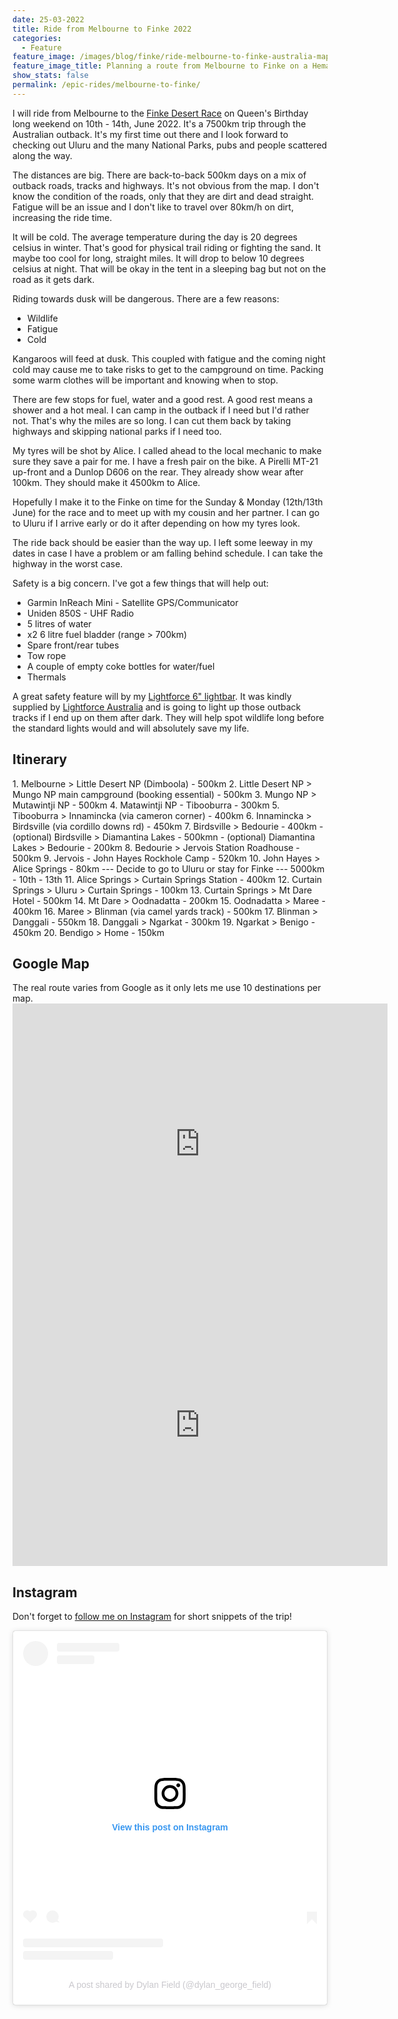 ```yaml
---
date: 25-03-2022
title: Ride from Melbourne to Finke 2022
categories:
  - Feature
feature_image: /images/blog/finke/ride-melbourne-to-finke-australia-map
feature_image_title: Planning a route from Melbourne to Finke on a Hema roadmap
show_stats: false
permalink: /epic-rides/melbourne-to-finke/
---
```

I will ride from Melbourne to the <a href="https://finkedesertrace.com.au/" target="_blank">Finke Desert Race</a> on Queen's Birthday long weekend on 10th - 14th, June 2022. It's a 7500km trip through the Australian outback. It's my first time out there and I look forward to checking out Uluru and the many National Parks, pubs and people scattered along the way. 

The distances are big. There are back-to-back 500km days on a mix of outback roads, tracks and highways. It's not obvious from the map. I don't know the condition of the roads, only that they are dirt and dead straight. Fatigue will be an issue and I don't like to travel over 80km/h on dirt, increasing the ride time.

It will be cold. The average temperature during the day is 20 degrees celsius in winter. That's good for physical trail riding or fighting the sand. It maybe too cool for long, straight miles. It will drop to below 10 degrees celsius at night. That will be okay in the tent in a sleeping bag but not on the road as it gets dark.

Riding towards dusk will be dangerous. There are a few reasons:
- Wildlife
- Fatigue
- Cold

Kangaroos will feed at dusk. This coupled with fatigue and the coming night cold may cause me to take risks to get to the campground on time. Packing some warm clothes will be important and knowing when to stop.

There are few stops for fuel, water and a good rest. A good rest means a shower and a hot meal. I can camp in the outback if I need but I'd rather not. That's why the miles are so long. I can cut them back by taking highways and skipping national parks if I need too.

My tyres will be shot by Alice. I called ahead to the local mechanic to make sure they save a pair for me. I have a fresh pair on the bike. A Pirelli MT-21 up-front and a Dunlop D606 on the rear. They already show wear after 100km. They should make it 4500km to Alice.

Hopefully I make it to the Finke on time for the Sunday & Monday (12th/13th June) for the race and to meet up with my cousin and her partner. I can go to Uluru if I arrive early or do it after depending on how my tyres look.

The ride back should be easier than the way up. I left some leeway in my dates in case I have a problem or am falling behind schedule. I can take the highway in the worst case.

Safety is a big concern. I've got a few things that will help out:
- Garmin InReach Mini - Satellite GPS/Communicator
- Uniden 850S - UHF Radio
- 5 litres of water
- x2 6 litre fuel bladder (range > 700km)
- Spare front/rear tubes
- Tow rope
- A couple of empty coke bottles for water/fuel
- Thermals

A great safety feature will by my <a href="{% post_url 2020-06-19-lightforce-lightbar %}">Lightforce 6" lightbar</a>. It was kindly supplied by <a href="https://au.lightforce.com/" target="_blank">Lightforce Australia</a> and is going to light up those outback tracks if I end up on them after dark. They will help spot wildlife long before the standard lights would and will absolutely save my life.

<h2>Itinerary</h2>
1. Melbourne > Little Desert NP (Dimboola) - 500km
2. Little Desert NP > Mungo NP main campground (booking essential) - 500km
3. Mungo NP > Mutawintji NP - 500km
4. Matawintji NP - Tibooburra - 300km 
5. Tibooburra > Innamincka (via cameron corner) - 400km
6. Innamincka > Birdsville (via cordillo downs rd) - 450km
7. Birdsville > Bedourie - 400km 
- (optional) Birdsville > Diamantina Lakes - 500kmn
- (optional) Diamantina Lakes > Bedourie - 200km
8. Bedourie > Jervois Station Roadhouse - 500km
9. Jervois - John Hayes Rockhole Camp - 520km
10. John Hayes > Alice Springs - 80km
--- Decide to go to Uluru or stay for Finke --- 5000km - 10th - 13th
11. Alice Springs > Curtain Springs Station - 400km
12. Curtain Springs > Uluru > Curtain Springs - 100km
13. Curtain Springs > Mt Dare Hotel - 500km
14. Mt Dare > Oodnadatta - 200km
15. Oodnadatta > Maree - 400km
16. Maree > Blinman (via camel yards track) - 500km
17. Blinman > Danggali - 550km
18. Danggali > Ngarkat - 300km
19. Ngarkat > Benigo - 450km
20. Bendigo > Home - 150km

<h2>Google Map</h2>
The real route varies from Google as it only lets me use 10 destinations per map.

<iframe src="https://www.google.com/maps/embed?pb=!1m76!1m12!1m3!1d14190923.119233124!2d130.3218705838352!3d-29.731898710923456!2m3!1f0!2f0!3f0!3m2!1i1024!2i768!4f13.1!4m61!3e0!4m5!1s0x6ad646b5d2ba4df7%3A0x4045675218ccd90!2smelbourne!3m2!1d-37.8136276!2d144.96305759999998!4m5!1s0x6acec88bc673206d%3A0xf0579a51442ae50!2sLittle%20Desert%20National%20Park%2C%20Horseshoe%20Bend%20Rd%2C%20Dimboola%20VIC%203414!3m2!1d-36.4981959!2d142.0179274!4m5!1s0x6ae78cfa3a74f2cf%3A0x40609b4904401e0!2sMungo%20NSW!3m2!1d-33.7624981!2d143.1654127!4m5!1s0x6aefe03e947347bd%3A0x9b67a331b6af342d!2sMutawintji%20NSW!3m2!1d-31.073976599999998!2d142.1366452!4m5!1s0x6af6e30778d06e7b%3A0x40609b490440120!2sTibooburra%20NSW!3m2!1d-29.271291899999998!2d142.02444889999998!4m5!1s0x6a8b1bffb1f3a527%3A0x4033654628eee40!2sInnamincka%20SA!3m2!1d-27.746217599999998!2d140.7385808!4m5!1s0x6a6873c6bb92d6fd%3A0x400eef17f2097e0!2sBirdsville%20QLD!3m2!1d-25.898212599999997!2d139.353513!4m5!1s0x6a6a26a078778bd3%3A0x400eef17f209840!2sBedourie%20QLD!3m2!1d-24.535111699999998!2d139.5677302!4m5!1s0x6a76b3f00e140395%3A0x7f22446ab0d5f0bf!2sJervois%20Station%20Roadhouse%2C%20Anatye%20NT!3m2!1d-22.9509525!2d136.1427612!4m5!1s0x2b321944be8f1331%3A0x50217a82a254fd0!2sAlice%20Springs%20NT!3m2!1d-23.698041999999997!2d133.8807471!5e0!3m2!1sen!2sau!4v1648207851842!5m2!1sen!2sau" width="600" height="450" style="border:0;" allowfullscreen="" loading="lazy" referrerpolicy="no-referrer-when-downgrade"></iframe>

<iframe src="https://www.google.com/maps/embed?pb=!1m76!1m12!1m3!1d7027545.498507321!2d133.4746490868394!3d-30.67849351901787!2m3!1f0!2f0!3f0!3m2!1i1024!2i768!4f13.1!4m61!3e0!4m5!1s0x2b321944be8f1331%3A0x50217a82a254fd0!2sAlice%20Springs%20NT!3m2!1d-23.698041999999997!2d133.8807471!4m5!1s0x2b236c2b6d625223%3A0x43a8cd4d9bc55f21!2sUluru%2C%20Petermann%20NT!3m2!1d-25.344427699999997!2d131.0368822!4m5!1s0x2b2b037a2444969b%3A0x40217a82a2542a0!2sFinke%20NT!3m2!1d-25.5821522!2d134.5779806!4m5!1s0x6a800bb7531cd3f1%3A0xa623fb27442e90bf!2sMt%20Dare%20Hotel%2C%20Witjira%20SA!3m2!1d-26.0700778!2d135.2476196!4m5!1s0x6a86d84454ef8df9%3A0x4033654628eee80!2sOodnadatta%20SA!3m2!1d-27.550093399999998!2d135.4491827!4m5!1s0x6a8e5c14c70a8b79%3A0x4033654628eee60!2sMarree%20SA!3m2!1d-29.6487795!2d138.0633475!4m5!1s0x6a941e721ff6d78d%3A0x4033654628eedf0!2sBlinman%20SA!3m2!1d-31.0936931!2d138.6780291!4m5!1s0x6ac1b5dd7816f345%3A0xb6cff1962c208b0e!2sDanggali%20SA!3m2!1d-33.2242272!2d140.71181389999998!4m5!1s0x6ac87c96ff35a31f%3A0x4033654628eeb90!2sNgarkat%20SA!3m2!1d-35.743220699999995!2d140.8006016!4m5!1s0x6ad646b5d2ba4df7%3A0x4045675218ccd90!2sMelbourne%20VIC!3m2!1d-37.8136276!2d144.96305759999998!5e0!3m2!1sen!2sau!4v1648208013717!5m2!1sen!2sau" width="600" height="450" style="border:0;" allowfullscreen="" loading="lazy" referrerpolicy="no-referrer-when-downgrade"></iframe>

<h2>Instagram</h2>
<p>Don't forget to <a href="https://instagram.com/dylan_george_field" target="_blank">follow me on Instagram</a> 
for short snippets of the trip!</p>
<div style="display:flex;justify-content:center">
<blockquote class="instagram-media" data-instgrm-captioned data-instgrm-permalink="https://www.instagram.com/p/CbhZbnqPd7N/?utm_source=ig_embed&amp;utm_campaign=loading" data-instgrm-version="14" style=" background:#FFF; border:0; border-radius:3px; box-shadow:0 0 1px 0 rgba(0,0,0,0.5),0 1px 10px 0 rgba(0,0,0,0.15); margin: 1px; max-width:540px; min-width:326px; padding:0; width:99.375%; width:-webkit-calc(100% - 2px); width:calc(100% - 2px);"><div style="padding:16px;"> <a href="https://www.instagram.com/p/CbhZbnqPd7N/?utm_source=ig_embed&amp;utm_campaign=loading" style=" background:#FFFFFF; line-height:0; padding:0 0; text-align:center; text-decoration:none; width:100%;" target="_blank"> <div style=" display: flex; flex-direction: row; align-items: center;"> <div style="background-color: #F4F4F4; border-radius: 50%; flex-grow: 0; height: 40px; margin-right: 14px; width: 40px;"></div> <div style="display: flex; flex-direction: column; flex-grow: 1; justify-content: center;"> <div style=" background-color: #F4F4F4; border-radius: 4px; flex-grow: 0; height: 14px; margin-bottom: 6px; width: 100px;"></div> <div style=" background-color: #F4F4F4; border-radius: 4px; flex-grow: 0; height: 14px; width: 60px;"></div></div></div><div style="padding: 19% 0;"></div> <div style="display:block; height:50px; margin:0 auto 12px; width:50px;"><svg width="50px" height="50px" viewBox="0 0 60 60" version="1.1" xmlns="https://www.w3.org/2000/svg" xmlns:xlink="https://www.w3.org/1999/xlink"><g stroke="none" stroke-width="1" fill="none" fill-rule="evenodd"><g transform="translate(-511.000000, -20.000000)" fill="#000000"><g><path d="M556.869,30.41 C554.814,30.41 553.148,32.076 553.148,34.131 C553.148,36.186 554.814,37.852 556.869,37.852 C558.924,37.852 560.59,36.186 560.59,34.131 C560.59,32.076 558.924,30.41 556.869,30.41 M541,60.657 C535.114,60.657 530.342,55.887 530.342,50 C530.342,44.114 535.114,39.342 541,39.342 C546.887,39.342 551.658,44.114 551.658,50 C551.658,55.887 546.887,60.657 541,60.657 M541,33.886 C532.1,33.886 524.886,41.1 524.886,50 C524.886,58.899 532.1,66.113 541,66.113 C549.9,66.113 557.115,58.899 557.115,50 C557.115,41.1 549.9,33.886 541,33.886 M565.378,62.101 C565.244,65.022 564.756,66.606 564.346,67.663 C563.803,69.06 563.154,70.057 562.106,71.106 C561.058,72.155 560.06,72.803 558.662,73.347 C557.607,73.757 556.021,74.244 553.102,74.378 C549.944,74.521 548.997,74.552 541,74.552 C533.003,74.552 532.056,74.521 528.898,74.378 C525.979,74.244 524.393,73.757 523.338,73.347 C521.94,72.803 520.942,72.155 519.894,71.106 C518.846,70.057 518.197,69.06 517.654,67.663 C517.244,66.606 516.755,65.022 516.623,62.101 C516.479,58.943 516.448,57.996 516.448,50 C516.448,42.003 516.479,41.056 516.623,37.899 C516.755,34.978 517.244,33.391 517.654,32.338 C518.197,30.938 518.846,29.942 519.894,28.894 C520.942,27.846 521.94,27.196 523.338,26.654 C524.393,26.244 525.979,25.756 528.898,25.623 C532.057,25.479 533.004,25.448 541,25.448 C548.997,25.448 549.943,25.479 553.102,25.623 C556.021,25.756 557.607,26.244 558.662,26.654 C560.06,27.196 561.058,27.846 562.106,28.894 C563.154,29.942 563.803,30.938 564.346,32.338 C564.756,33.391 565.244,34.978 565.378,37.899 C565.522,41.056 565.552,42.003 565.552,50 C565.552,57.996 565.522,58.943 565.378,62.101 M570.82,37.631 C570.674,34.438 570.167,32.258 569.425,30.349 C568.659,28.377 567.633,26.702 565.965,25.035 C564.297,23.368 562.623,22.342 560.652,21.575 C558.743,20.834 556.562,20.326 553.369,20.18 C550.169,20.033 549.148,20 541,20 C532.853,20 531.831,20.033 528.631,20.18 C525.438,20.326 523.257,20.834 521.349,21.575 C519.376,22.342 517.703,23.368 516.035,25.035 C514.368,26.702 513.342,28.377 512.574,30.349 C511.834,32.258 511.326,34.438 511.181,37.631 C511.035,40.831 511,41.851 511,50 C511,58.147 511.035,59.17 511.181,62.369 C511.326,65.562 511.834,67.743 512.574,69.651 C513.342,71.625 514.368,73.296 516.035,74.965 C517.703,76.634 519.376,77.658 521.349,78.425 C523.257,79.167 525.438,79.673 528.631,79.82 C531.831,79.965 532.853,80.001 541,80.001 C549.148,80.001 550.169,79.965 553.369,79.82 C556.562,79.673 558.743,79.167 560.652,78.425 C562.623,77.658 564.297,76.634 565.965,74.965 C567.633,73.296 568.659,71.625 569.425,69.651 C570.167,67.743 570.674,65.562 570.82,62.369 C570.966,59.17 571,58.147 571,50 C571,41.851 570.966,40.831 570.82,37.631"></path></g></g></g></svg></div><div style="padding-top: 8px;"> <div style=" color:#3897f0; font-family:Arial,sans-serif; font-size:14px; font-style:normal; font-weight:550; line-height:18px;">View this post on Instagram</div></div><div style="padding: 12.5% 0;"></div> <div style="display: flex; flex-direction: row; margin-bottom: 14px; align-items: center;"><div> <div style="background-color: #F4F4F4; border-radius: 50%; height: 12.5px; width: 12.5px; transform: translateX(0px) translateY(7px);"></div> <div style="background-color: #F4F4F4; height: 12.5px; transform: rotate(-45deg) translateX(3px) translateY(1px); width: 12.5px; flex-grow: 0; margin-right: 14px; margin-left: 2px;"></div> <div style="background-color: #F4F4F4; border-radius: 50%; height: 12.5px; width: 12.5px; transform: translateX(9px) translateY(-18px);"></div></div><div style="margin-left: 8px;"> <div style=" background-color: #F4F4F4; border-radius: 50%; flex-grow: 0; height: 20px; width: 20px;"></div> <div style=" width: 0; height: 0; border-top: 2px solid transparent; border-left: 6px solid #f4f4f4; border-bottom: 2px solid transparent; transform: translateX(16px) translateY(-4px) rotate(30deg)"></div></div><div style="margin-left: auto;"> <div style=" width: 0px; border-top: 8px solid #F4F4F4; border-right: 8px solid transparent; transform: translateY(16px);"></div> <div style=" background-color: #F4F4F4; flex-grow: 0; height: 12px; width: 16px; transform: translateY(-4px);"></div> <div style=" width: 0; height: 0; border-top: 8px solid #F4F4F4; border-left: 8px solid transparent; transform: translateY(-4px) translateX(8px);"></div></div></div> <div style="display: flex; flex-direction: column; flex-grow: 1; justify-content: center; margin-bottom: 24px;"> <div style=" background-color: #F4F4F4; border-radius: 4px; flex-grow: 0; height: 14px; margin-bottom: 6px; width: 224px;"></div> <div style=" background-color: #F4F4F4; border-radius: 4px; flex-grow: 0; height: 14px; width: 144px;"></div></div></a><p style=" color:#c9c8cd; font-family:Arial,sans-serif; font-size:14px; line-height:17px; margin-bottom:0; margin-top:8px; overflow:hidden; padding:8px 0 7px; text-align:center; text-overflow:ellipsis; white-space:nowrap;"><a href="https://www.instagram.com/p/CbhZbnqPd7N/?utm_source=ig_embed&amp;utm_campaign=loading" style=" color:#c9c8cd; font-family:Arial,sans-serif; font-size:14px; font-style:normal; font-weight:normal; line-height:17px; text-decoration:none;" target="_blank">A post shared by Dylan Field (@dylan_george_field)</a></p></div></blockquote> <script async src="//www.instagram.com/embed.js"></script>